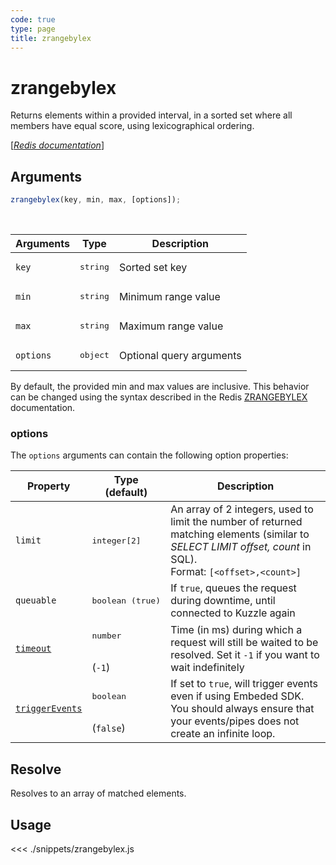 ```yaml
---
code: true
type: page
title: zrangebylex
---
```


# zrangebylex

Returns elements within a provided interval, in a sorted set where all members have equal score, using lexicographical ordering.

[[_Redis documentation_]](https://redis.io/commands/zrangebylex)

## Arguments

```js
zrangebylex(key, min, max, [options]);
```

<br/>

| Arguments | Type              | Description              |
| --------- | ----------------- | ------------------------ |
| `key`     | <pre>string</pre> | Sorted set key           |
| `min`     | <pre>string</pre> | Minimum range value      |
| `max`     | <pre>string</pre> | Maximum range value      |
| `options` | <pre>object</pre> | Optional query arguments |

By default, the provided min and max values are inclusive. This behavior can be changed using the syntax described in the Redis [ZRANGEBYLEX](https://redis.io/commands/zrangebylex#how-to-specify-intervals) documentation.

### options

The `options` arguments can contain the following option properties:

| Property   | Type (default)            | Description                                                                                                                                                       |
| ---------- | ------------------------- | ----------------------------------------------------------------------------------------------------------------------------------------------------------------- |
| `limit`    | <pre>integer[2]</pre>     | An array of 2 integers, used to limit the number of returned matching elements (similar to _SELECT LIMIT offset, count_ in SQL).<br/>Format: `[<offset>,<count>]` |
| `queuable` | <pre>boolean (true)</pre> | If `true`, queues the request during downtime, until connected to Kuzzle again                                                                                      |
| [`timeout`](/sdk/7/core-classes/kuzzle/query#timeout)         | <pre>number</pre><br/>(`-1`)     | Time (in ms) during which a request will still be waited to be resolved. Set it `-1` if you want to wait indefinitely |
| [`triggerEvents`](/sdk/7/core-classes/kuzzle/query#triggerEvents)  | <pre>boolean</pre> <br/>(`false`)| If set to `true`, will trigger events even if using Embeded SDK. You should always ensure that your events/pipes does not create an infinite loop. <SinceBadge version="Kuzzle 2.31.0"/> |


## Resolve

Resolves to an array of matched elements.

## Usage

<<< ./snippets/zrangebylex.js
